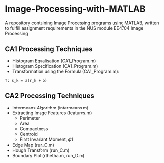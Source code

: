 # Image-Processing-with-MATLAB
A repository containing Image Processing programs using MATLAB, written to fulfill assignment requirements in the NUS module EE4704 Image Processing

## CA1 Processing Techniques

- Histogram Equalisation (CA1_Program.m)
- Histogram Specification (CA1_Program.m)
- Transformation using the Formula (CA1_Program.m):

```
T: s_k = a(r_k + b)
```

## CA2 Processing Techniques

- Intermeans Algorithm (intermeans.m)
- Extracting Image Features (features.m)
  - Perimeter
  - Area
  - Compactness
  - Centroid
  - First Invariant Moment, 𝜙1
- Edge Map (run_C.m)
- Hough Transform (run_C.m)
- Boundary Plot (rthetha.m, run_D.m)
